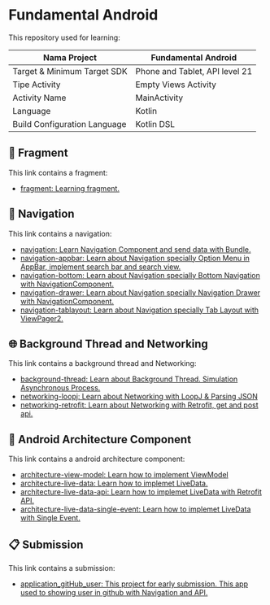 # Fundamental Android

This repository used for learning:


| Nama Project                  | Fundamental Android            |
|-------------------------------|--------------------------------|
| Target & Minimum Target SDK   | Phone and Tablet, API level 21 |
| Tipe Activity                 | Empty Views Activity           | 
| Activity Name                 | MainActivity                   |
| Language                      | Kotlin                         |
| Build Configuration Language  | Kotlin DSL                     |

## 📱 Fragment

This link contains a fragment:

- [fragment: Learning fragment.](https://github.com/kisahtegar/FundamentalAndroid/tree/fragment)

## 🧭 Navigation

This link contains a navigation:

- [navigation: Learn Navigation Component and send data with Bundle.](https://github.com/kisahtegar/FundamentalAndroid/tree/navigation)
- [navigation-appbar: Learn about Navigation specially Option Menu in AppBar, implement search bar and search view.](https://github.com/kisahtegar/FundamentalAndroid/tree/navigation-appbar)
- [navigation-bottom: Learn about Navigation specially Bottom Navigation with NavigationComponent.](https://github.com/kisahtegar/FundamentalAndroid/tree/navigation-bottom)
- [navigation-drawer: Learn about Navigation specially Navigation Drawer with NavigationComponent.](https://github.com/kisahtegar/FundamentalAndroid/tree/navigation-drawer)
- [navigation-tablayout: Learn about Navigation specially Tab Layout with ViewPager2.](https://github.com/kisahtegar/FundamentalAndroid/tree/navigation-tablayout)


## 🌐 Background Thread and Networking

This link contains a background thread and Networking:

- [background-thread: Learn about Background Thread. Simulation Asynchronous Process.](https://github.com/kisahtegar/FundamentalAndroid/tree/background-thread)
- [networking-loopj: Learn about Networking with LoopJ & Parsing JSON](https://github.com/kisahtegar/FundamentalAndroid/tree/networking-loopj)
- [networking-retrofit: Learn about Networking with Retrofit, get and post api.](https://github.com/kisahtegar/FundamentalAndroid/tree/networking-retrofit)


## 🧩 Android Architecture Component

This link contains a android architecture component:

- [architecture-view-model: Learn how to implement ViewModel](https://github.com/kisahtegar/FundamentalAndroid/tree/architecture-view-model)
- [architecture-live-data: Learn how to implemet LiveData.](https://github.com/kisahtegar/FundamentalAndroid/tree/architecture-live-data)
- [architecture-live-data-api: Learn how to implemet LiveData with Retrofit API.](https://github.com/kisahtegar/FundamentalAndroid/tree/architecture-live-data-api)
- [architecture-live-data-single-event: Learn how to implemet LiveData with Single Event.](https://github.com/kisahtegar/FundamentalAndroid/tree/architecture-live-data-single-event)


## 📋 Submission

This link contains a submission:

- [application_gitHub_user: This project for early submission. This app used to showing user in github with Navigation and API.](https://github.com/kisahtegar/application_gitHub_user)
